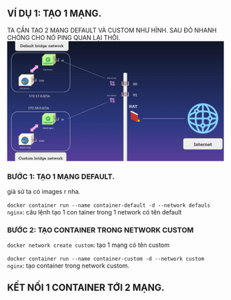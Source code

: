 # 

## VÍ DỤ 1:  TẠO 1 MẠNG.




TA CẦN TẠO 2 MẠNG DEFAULT VÀ CUSTOM NHƯ HÌNH. SAU ĐÓ NHANH CHÓNG CHO NÓ PING QUAN LẠI THÔI.
![hinh ](../images/1.png)


###  BƯỚC 1: TẠO 1 MẠNG DEFAULT.
 giả sử ta có images r nha.

 `docker container run --name container-default -d --network defauls nginx`: câu lệnh tạo 1 con tainer trong 1 network có tên default


 ### BƯỚC 2: TẠO CONTAINER TRONG NETWORK CUSTOM

`docker network create custom`: tạo 1 mạng có tên custom

`docker container run --name container-custom -d --network custom nginx`: tạo container trong network custom.













## KẾT NỐI 1 CONTAINER TỚI 2 MẠNG.



